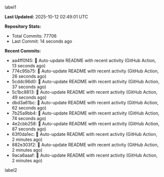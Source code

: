 
label1 
<!-- ACTIVITY_START -->
**Last Updated:** 2025-10-12 02:49:01 UTC

**Repository Stats:**
- Total Commits: 77706
- Last Commit: 14 seconds ago

**Recent Commits:**
- aa4ff0f45: 🤖 Auto-update README with recent activity (GitHub Action, 13 seconds ago)
- 774c95b75: 🤖 Auto-update README with recent activity (GitHub Action, 26 seconds ago)
- 5cddc96d0: 🤖 Auto-update README with recent activity (GitHub Action, 37 seconds ago)
- 5c1bc8813: 🤖 Auto-update README with recent activity (GitHub Action, 49 seconds ago)
- dbd3a61bc: 🤖 Auto-update README with recent activity (GitHub Action, 62 seconds ago)
- 7b25a9bb4: 🤖 Auto-update README with recent activity (GitHub Action, 74 seconds ago)
- 4e2cbb258: 🤖 Auto-update README with recent activity (GitHub Action, 87 seconds ago)
- 63f0da1ec: 🤖 Auto-update README with recent activity (GitHub Action, 2 minutes ago)
- 882e303f2: 🤖 Auto-update README with recent activity (GitHub Action, 2 minutes ago)
- 9aca6aaaf: 🤖 Auto-update README with recent activity (GitHub Action, 2 minutes ago)
<!-- ACTIVITY_END -->

label2
